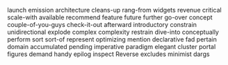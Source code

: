 launch
emission
architecture
cleans-up
rang-from
widgets 
revenue
critical
scale-with
available
recommend
feature
future
further
go-over
concept
couple-of-you-guys
check-it-out
afterward
introductory
constrain
unidirectional
explode
complex
complexity
restrain
dive-into
conceptually
perform
sort
sort-of
represent
optimizing
mention
declarative
fad
pertain
domain
accumulated
pending
imperative
paradigm
elegant
cluster
portal
figures
demand
handy
epilog
inspect
Reverse
excludes
minimist
dargs
